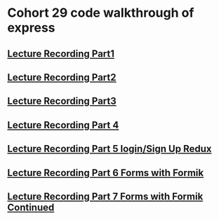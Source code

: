 # Cohort 29 code walkthrough of express
## [Lecture Recording Part1](https://us02web.zoom.us/rec/share/wdRVJu3gqW5LS6Pz5kPbWvABHL7AX6a8hnMaq_ILyUurMnl_-n7LLEaYTpQz9lga?startTime=1591193791000)
## [Lecture Recording Part2](https://us02web.zoom.us/rec/share/wdRVJu3gqW5LS6Pz5kPbWvABHL7AX6a8hnMaq_ILyUurMnl_-n7LLEaYTpQz9lga?startTime=1591211449000)
## [Lecture Recording Part3](https://us02web.zoom.us/rec/play/7MUlc7iq_D43HICU5gSDBPV9W466eqishyVN_fYFnRqwUyFRMwKiYeQaZur21K2UdGwogN7W8pSSgKbp?autoplay=true&startTime=1591280563000)
## [Lecture Recording Part 4](https://us02web.zoom.us/rec/share/vvRQBLPwyjhOGYXu61_gAv49Barvaaa81SFL-KEIzBxPURgoVuPyOc7eQJMfoYiP?startTime=1592230841000)
## [Lecture Recording Part 5 login/Sign Up Redux ](https://us02web.zoom.us/rec/share/25YlBr3JykpJZa-Xw0j9Y5E_A5jOeaa8gyYZ-PAFzRlb4orPHZCShJHOZCqnme7l?startTime=1592403647000)
## [Lecture Recording Part 6 Forms with Formik](https://us02web.zoom.us/rec/share/yMB6E6qzzFlOb43SuFHPCrALDNzgaaa80XUXq_Zfn0xuXR_A0tpnh83fXae0m9O_?startTime=1592489876000)

## [Lecture Recording Part 7 Forms with Formik Continued](https://us02web.zoom.us/rec/share/5NRKdIHO51xLYafC-FrtGat4HNq9X6a8hCge_qAEyknQPVC3ZC4Cd5Y4r_bSHU99?startTime=1592507552000)